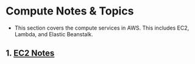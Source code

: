 # Compute Notes & Topics

* This section covers the compute services in AWS. This includes EC2, Lambda, and Elastic Beanstalk.

## 1. [EC2 Notes](EC2/README.md)